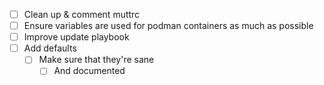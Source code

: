 - [ ] Clean up & comment muttrc
- [ ] Ensure variables are used for podman containers as much as possible
- [ ] Improve update playbook
- [ ] Add defaults
    - [ ] Make sure that they're sane
        - [ ] And documented

